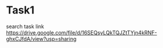 # Task1
search task link
https://drive.google.com/file/d/16SEQsyLQkTQJZtTYjn4kRNF-ghxCJfdA/view?usp=sharing
